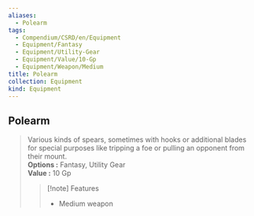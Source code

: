 ```yaml
---
aliases:
  - Polearm
tags:
  - Compendium/CSRD/en/Equipment
  - Equipment/Fantasy
  - Equipment/Utility-Gear
  - Equipment/Value/10-Gp
  - Equipment/Weapon/Medium
title: Polearm
collection: Equipment
kind: Equipment
---
```

## Polearm  
  
>Various kinds of spears, sometimes with hooks or additional blades for special purposes like tripping a foe or pulling an opponent from their mount.  
> **Options :** Fantasy, Utility Gear  
> **Value :** 10 Gp  
>>[!note] Features  
>> - Medium weapon